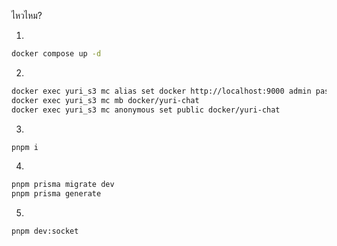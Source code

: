 ไหวไหม?

1.

```sh
docker compose up -d
```

2.

```sh
docker exec yuri_s3 mc alias set docker http://localhost:9000 admin password
docker exec yuri_s3 mc mb docker/yuri-chat
docker exec yuri_s3 mc anonymous set public docker/yuri-chat
```

3.

```sh
pnpm i
```

4.

```sh
pnpm prisma migrate dev
pnpm prisma generate
```

5.

```sh
pnpm dev:socket
```
